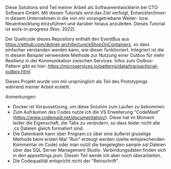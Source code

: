 Diese Solutions sind Teil meiner Arbeit als Softwareentwicklerin bei CTO Software GmbH. Mit diesen Tutorials wird das Ziel verfolgt, Entwickler/innen in diesem Unternehmen in die von mir vorangetriebene Weiter- bzw. Neuentwicklung einzuführen und darüber hinaus anzuleiten. Dieses Tutorial ist work-in-progress (Nov. 2022).

Der Quellcode dieses Repository enthält den EventBus aus https://github.com/dotnet-architecture/eShopOnContainers, so dass einfacher verstanden werden kann, wie dieser funktioniert. Integriert ist die in diesem Beispiel verwendete Methode zur Nutzung einer Outbox für mehr Resilienz in der Kommunikation zwischen Services. Infos zum Outbox-Pattern gibt es hier: https://microservices.io/patterns/data/transactional-outbox.html 

Dieses Projekt wurde von mir ursprünglich als Teil des Prototypings während meiner Arbeit erstellt.

Anmerkungen:
- Docker ist Voraussetzung, um diese Solution zum Laufen zu bekommen.
- Zum Aufräumen des Codes nutze ich die VS Erweiterung "CodeMaid" (https://www.codemaid.net/documentation/). Diese hat im Moment leider die Eigenschaft, die Tabs zu verändern, so dass leider nicht alle .cs Dateien gleich formatiert sind.
- Die Datenbank kann über Program.cs über eine äußerst gruselige Methode beim ersten Mal "Run" erzeugt werden (siehe entsprechenden Kommentar im Code) oder man nutzt die beigelegten sample.sql Dateien über das SQL Server Management Studio. Verbindungsdaten finden sich in den appsettings.json. 
Diesen Teil werde ich aber noch überarbeiten.
- Die Codequalität entspricht nicht der "Reinschrift".

